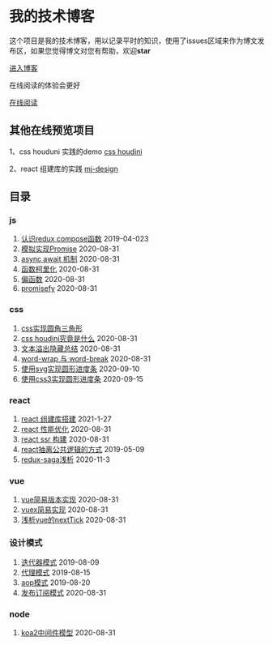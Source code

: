 # 我的技术博客

这个项目是我的技术博客，用以记录平时的知识，使用了issues区域来作为博文发布区，如果您觉得博文对您有帮助，欢迎**star**

[进入博客](https://github.com/MinjieChang/myblog/issues)

在线阅读的体验会更好

[在线阅读](https://minjiechang.github.io/recent/)

## 其他在线预览项目

1、css houduni 实践的demo [css houdini](https://minjiechang.github.io/react-css-houdini/#/)

2、react 组建库的实践 [mj-design](https://minjiechang.github.io/mj-design/)

## 目录

### js
1. [认识redux compose函数](https://github.com/MinjieChang/myblog/issues/2) 2019-04-023
1. [模拟实现Promise](https://github.com/MinjieChang/myblog/issues/21) 2020-08-31
1. [async await 机制](https://github.com/MinjieChang/myblog/issues/20) 2020-08-31
1. [函数柯里化](https://github.com/MinjieChang/myblog/issues/22) 2020-08-31
1. [偏函数](https://github.com/MinjieChang/myblog/issues/24) 2020-08-31
1. [promisefy](https://github.com/MinjieChang/myblog/issues/25) 2020-08-31

### css
1. [css实现圆角三角形](https://github.com/MinjieChang/myblog/issues/6) 
1. [css houdini究竟是什么](https://github.com/MinjieChang/myblog/issues/16) 2020-08-31
1. [文本溢出隐藏总结](https://github.com/MinjieChang/myblog/issues/17) 2020-08-31
1. [word-wrap 与 word-break](https://github.com/MinjieChang/myblog/issues/18) 2020-08-31
1. [使用svg实现圆形进度条](https://github.com/MinjieChang/myblog/issues/26) 2020-09-10
1. [使用css3实现圆形进度条](https://github.com/MinjieChang/myblog/issues/27) 2020-09-15

### react
1. [react 组建库搭建](https://github.com/MinjieChang/mj-design) 2021-1-27
2. [react 性能优化](https://github.com/MinjieChang/myblog/issues/11) 2020-08-31
3. [react ssr 构建](https://github.com/MinjieChang/myblog/issues/12) 2020-08-31
4. [react抽离公共逻辑的方式](https://github.com/MinjieChang/myblog/issues/4) 2019-05-09
5. [redux-saga浅析](https://github.com/MinjieChang/myblog/issues/28) 2020-11-3

### vue
1. [vue简易版本实现](https://github.com/MinjieChang/myblog/issues/13) 2020-08-31
1. [vuex简易实现](https://github.com/MinjieChang/myblog/issues/14) 2020-08-31
1. [浅析vue的nextTick](https://github.com/MinjieChang/myblog/issues/15) 2020-08-31

### 设计模式
1. [迭代器模式](https://github.com/MinjieChang/myblog/issues/10) 2019-08-09
1. [代理模式](https://github.com/MinjieChang/myblog/issues/9) 2019-08-15
1. [aop模式](https://github.com/MinjieChang/myblog/issues/8) 2019-08-20
1. [发布订阅模式](https://github.com/MinjieChang/myblog/issues/19) 2020-08-31

### node
1. [koa2中间件模型](https://github.com/MinjieChang/myblog/issues/23) 2020-08-31
